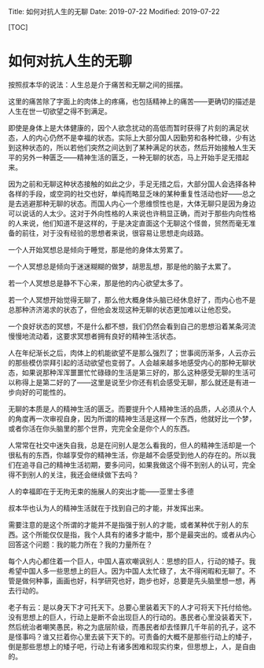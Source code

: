 Title: 如何对抗人生的无聊
Date: 2019-07-22
Modified: 2019-07-22

[TOC]

# 如何对抗人生的无聊

按照叔本华的说法：人生总是介于痛苦和无聊之间的摇摆。

这里的痛苦除了字面上的肉体上的疼痛，也包括精神上的痛苦——更确切的描述是人生在世一切欲望之得不到满足。

即使是身体上是大体健康的，因个人欲念扰动的高低而暂时获得了片刻的满足状态，人的内心仍然不是幸福的状态。实际上大部分国人因勤劳和各种忙碌，少有达到这种状态的，所以若他们突然之间达到了某种满足的状态，然后开始接触人生天平的另外一种匮乏——精神生活的匮乏，一种无聊的状态，马上开始手足无措起来。

因为之前和无聊这种状态接触的如此之少，手足无措之后，大部分国人会选择各种各样的手段，或空洞的社交也好，单纯而略显乏味的某种重复性活动也好——总之是去逃避那种无聊的状态。而国人内心一个思维惯性也是，大体无聊只是因为身边可以说话的人太少。这对于外向性格的人来说也许稍显正确，而对于那些内向性格的人来说，他们知道不是这样的，于是决定直面这个无聊这个怪兽，贸然而毫无准备的前往，对于没有经验的思想者来说，很容易让思想走向歧路。

一个人开始冥想总是倾向于睡觉，那是他的身体太劳累了。

一个人冥想总是倾向于迷迷糊糊的做梦，胡思乱想，那是他的脑子太累了。

若一个人冥想总是静不下心来，那是他的内心欲望太多了。

若一个人冥想开始觉得无聊了，那么他大概身体头脑已经休息好了，而内心也不是总那种济济渴求的状态了，但他会发现这种无聊的状态更加难以让他忍受。

一个良好状态的冥想，不是什么都不想，我们仍然会看到自己的思想沿着某条河流慢慢地流动着，这要求冥想者拥有良好的精神生活状态。

人在年纪渐长之后，肉体上的机能欲望不是那么强烈了；世事阅历渐多，人云亦云的那些模仿崇拜引起的活动欲望也变弱了。人会越来越多地感受内心的那种无聊状态，如果说那种浑浑噩噩忙忙碌碌的生活是第三好的，那么这种感受无聊的生活可以称得上是第二好的了——这里是说至少你还有机会感受无聊，那么就还是有进一步向好的可能性的。

无聊的本质是人的精神生活的匮乏。而要提升个人精神生活的品质，人必须从个人的角度再一次审视自身，因为所谓的精神生活是这样一个东西，他就好比一个梦，或者你活在你头脑里的那个世界，完完全全是你个人的东西。

人常常在社交中迷失自我，总是在问别人是怎么看我的，但人的精神生活却是一个很私有的东西，你越享受你的精神生活，你是越不会感受到他人的存在的。所以我们在追寻自己的精神生活初期，要多问问，如果我做这个得不到别人的认可，完全得不到别人的关注，我还会继续做下去吗？

人的幸福即在于无拘无束的施展人的突出才能——亚里士多德

叔本华也认为人的精神生活就在于找到自己的才能，并发挥出来。

需要注意的是这个所谓的才能并不是指强于别人的才能，或者某种优于别人的东西。这个所能仅仅是指，我个人具有的诸多才能中，那个是最突出的。或者从内心回答这个问题：我的能力所在？我的力量所在？

每个人内心都住着一个巨人，中国人喜欢嘲讽别人：思想的巨人，行动的矮子。我希望中国人多一些思想上的巨人。因为中国人太忙碌了，太不得闲暇和无聊了。不管是做何种事，画画也好，科学研究也好，跑步也好，总要是先头脑里想一想，再去行动的。

老子有云：是以身天下才可托天下。总要心里装着天下的人才可将天下托付给他。没有思想上的巨人，行动上是断不会出现巨人的行动的。愚民者心里没装着天下，然后统治者嘲笑愚民，称之为底层阶级，而愚民者却去怪罪几千年前的孔子，这不是怪事吗？谁又拦着你心里去装下天下的。可责备的大概不是那些行动上的矮子，倒是那些思想上的矮子吧，行动上有诸多困难和现实约束，但思想上，人，是自由的。